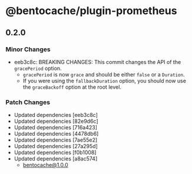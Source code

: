 # @bentocache/plugin-prometheus

## 0.2.0

### Minor Changes

- eeb3c8c: BREAKING CHANGES:
  This commit changes the API of the `gracePeriod` option.
  - `gracePeriod` is now `grace` and should be either `false` or a `Duration`.
  - If you were using the `fallbackDuration` option, you should now use the `graceBackoff` option at the root level.

### Patch Changes

- Updated dependencies [eeb3c8c]
- Updated dependencies [82e9d6c]
- Updated dependencies [716a423]
- Updated dependencies [4478db6]
- Updated dependencies [7ae55e2]
- Updated dependencies [27a295d]
- Updated dependencies [f0b1008]
- Updated dependencies [a8ac574]
  - bentocache@1.0.0
